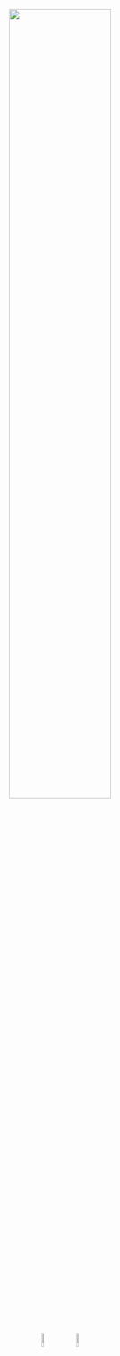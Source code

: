 <p align="center">
  <img src="https://utfs.io/f/qCrPz86hEoxbzRWgNOLiOlfGTnSyD3HIWR2de65FbNAVpPav" width="60%">
</p>

<p align="center">
  <a href="https://huskey.neocities.org"><img src="https://utfs.io/f/qCrPz86hEoxbvis56iodNkZEK5XuG8Hr7PTWIfCS3V2ahp6e" alt="website" width="8%"></a>
   
  <a href="https://raw.githubusercontent.com/huskey404/huskey404/refs/heads/main/pgp.pub.asc"><img src="https://utfs.io/f/qCrPz86hEoxbCIoEaefBPd9AybV6DZlfaqjx24L1utKgiNce" alt="pgp public key" width="8%"></a>
</p>
